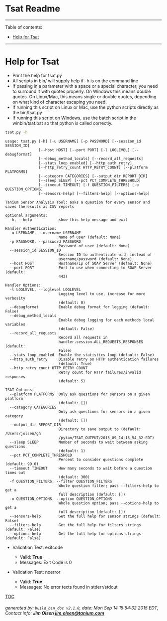 Tsat Readme
===========================

---------------------------
<a name='toc'>Table of contents:</a>

  * [Help for Tsat](#user-content-help-for-tsat)

---------------------------

# Help for Tsat

  * Print the help for tsat.py
  * All scripts in bin/ will supply help if -h is on the command line
  * If passing in a parameter with a space or a special character, you need to surround it with quotes properly. On Windows this means double quotes. On Linux/Mac, this means single or double quotes, depending on what kind of character escaping you need.
  * If running this script on Linux or Mac, use the python scripts directly as the bin/tsat.py
  * If running this script on Windows, use the batch script in the winbin/tsat.bat so that python is called correctly.

```bash
tsat.py -h
```

```
usage: tsat.py [-h] [-u USERNAME] [-p PASSWORD] [--session_id SESSION_ID]
               [--host HOST] [--port PORT] [-l LOGLEVEL] [--debugformat]
               [--debug_method_locals] [--record_all_requests]
               [--stats_loop_enabled] [--http_auth_retry]
               [--http_retry_count HTTP_RETRY_COUNT] [--platform PLATFORMS]
               [--category CATEGORIES] [--output_dir REPORT_DIR]
               [--sleep SLEEP] [--pct PCT_COMPLETE_THRESHOLD]
               [--timeout TIMEOUT] [-f QUESTION_FILTERS] [-o QUESTION_OPTIONS]
               [--sensors-help] [--filters-help] [--options-help]

Tanium Sensor Analysis Tool: asks a question for every sensor and saves theresults as CSV reports

optional arguments:
  -h, --help            show this help message and exit

Handler Authentication:
  -u USERNAME, --username USERNAME
                        Name of user (default: None)
  -p PASSWORD, --password PASSWORD
                        Password of user (default: None)
  --session_id SESSION_ID
                        Session ID to authenticate with instead of
                        username/password (default: None)
  --host HOST           Hostname/ip of SOAP Server (default: None)
  --port PORT           Port to use when connecting to SOAP Server (default:
                        443)

Handler Options:
  -l LOGLEVEL, --loglevel LOGLEVEL
                        Logging level to use, increase for more verbosity
                        (default: 0)
  --debugformat         Enable debug format for logging (default: False)
  --debug_method_locals
                        Enable debug logging for each methods local variables
                        (default: False)
  --record_all_requests
                        Record all requests in
                        handler.session.ALL_REQUESTS_RESPONSES (default:
                        False)
  --stats_loop_enabled  Enable the statistics loop (default: False)
  --http_auth_retry     Disable retry on HTTP authentication failures
                        (default: True)
  --http_retry_count HTTP_RETRY_COUNT
                        Retry count for HTTP failures/invalid responses
                        (default: 5)

TSAT Options:
  --platform PLATFORMS  Only ask questions for sensors on a given platform
                        (default: [])
  --category CATEGORIES
                        Only ask questions for sensors in a given category
                        (default: [])
  --output_dir REPORT_DIR
                        Directory to save output to (default: /Users/jolsen/gh
                        /pytan/TSAT_OUTPUT/2015_09_14-15_54_32-EDT)
  --sleep SLEEP         Number of seconds to wait between asking questions
                        (default: 1)
  --pct PCT_COMPLETE_THRESHOLD
                        Percent to consider questions complete (default: 99.0)
  --timeout TIMEOUT     How many seconds to wait before a question times out
                        (default: 300)
  -f QUESTION_FILTERS, --filter QUESTION_FILTERS
                        Whole question filter; pass --filters-help to get a
                        full description (default: [])
  -o QUESTION_OPTIONS, --option QUESTION_OPTIONS
                        Whole question option; pass --options-help to get a
                        full description (default: [])
  --sensors-help        Get the full help for sensor strings (default: False)
  --filters-help        Get the full help for filters strings (default: False)
  --options-help        Get the full help for options strings (default: False)
```

  * Validation Test: exitcode
    * Valid: **True**
    * Messages: Exit Code is 0

  * Validation Test: noerror
    * Valid: **True**
    * Messages: No error texts found in stderr/stdout



[TOC](#user-content-toc)


###### generated by: `build_bin_doc v2.1.0`, date: Mon Sep 14 15:54:32 2015 EDT, Contact info: **Jim Olsen <jim.olsen@tanium.com>**